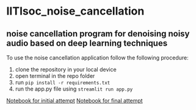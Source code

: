 # IITIsoc_noise_cancellation
## noise cancellation program for denoising noisy audio based on deep learning techniques
To use the noise cancellation application follow the following procedure:
1. clone the repository in your local device
2. open terminal in the repo folder
3. run `pip install -r requirements.txt`
4. run the app.py file using `streamlit run app.py`

[Notebook for initial attempt](https://www.kaggle.com/code/abhinavgangil/ml3-project-noise-cancellation/edit/run/135580193)
[Notebook for final attempt](https://www.kaggle.com/code/abhinavgangil/notebookb4ef0448a4)

 

